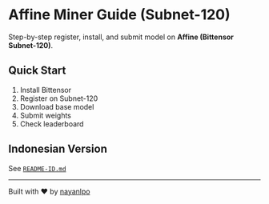 # Affine Miner Guide (Subnet-120)

Step-by-step register, install, and submit model on **Affine (Bittensor Subnet-120)**.

## Quick Start
1. Install Bittensor  
2. Register on Subnet-120  
3. Download base model  
4. Submit weights  
5. Check leaderboard  

## Indonesian Version
See [`README-ID.md`](README-ID.md)

---
Built with ❤️ by [nayanlpo](https://github.com/nayanlpo)
